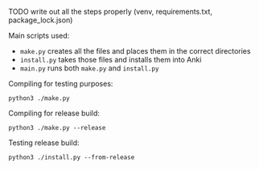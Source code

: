 

TODO write out all the steps properly (venv, requirements.txt, package_lock.json)


Main scripts used:
- `make.py` creates all the files and places them in the correct directories
- `install.py` takes those files and installs them into Anki
- `main.py` runs both `make.py` and `install.py`


Compiling for testing purposes:
```
python3 ./make.py
```

Compiling for release build:
```
python3 ./make.py --release
```

Testing release build:
```
python3 ./install.py --from-release
```
